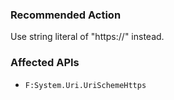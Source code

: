 ### Recommended Action
Use string literal of "https://" instead.

### Affected APIs
* `F:System.Uri.UriSchemeHttps`
